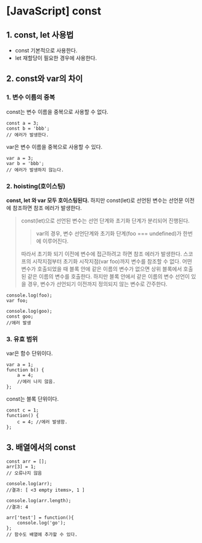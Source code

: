 # [JavaScript] const

## 1. const, let 사용법
- const
 기본적으로 사용한다.
- let
 재할당이 필요한 경우에 사용한다.

## 2. const와 var의 차이
### 1. 변수 이름의 중복
const는 변수 이름을 중복으로 사용할 수 없다.
```
const a = 3;
const b = 'bbb';
// 에러가 발생한다.
```

var은 변수 이름을 중복으로 사용할 수 있다.
```
var a = 3;
var b = 'bbb';
// 에러가 발생하지 않는다.
```
### 2. hoisting(호이스팅)
**const, let 와 var 모두 호이스팅된다.**
하지만 const(let)로 선언된 변수는 선언문 이전에 참조하면 참조 에러가 발생한다. 
> const(let)으로 선언된 변수는 선언 단계와 초기화 단계가 분리되어 진행된다. 
>> var의 경우, 변수 선언단계와 초기화 단계(foo === undefined)가 한번에 이루어진다.
>
> 따라서 초기화 되기 이전에 변수에 접근하려고 하면 참조 에러가 발생한다. 
> 스코프의 시작지점부터 초기화 시작지점(var foo)까지 변수를 참조할 수 없다.
> 어떤 변수가 호출되었을 때 블록 안에 같은 이름의 변수가 없으면 상위 블록에서 호출된 같은 이름의 변수를 호출한다. 하지만 블록 안에서 같은 이름의 변수 선언이 있을 경우, 변수가 선언되기 이전까지 정의되지 않는 변수로 간주한다.
```
console.log(foo);
var foo;

console.log(goo);
const goo;
//에러 발생
```

### 3. 유효 범위
var은 함수 단위이다.
```
var a = 1;
function b() {
	a = 4;
	//에러 나지 않음.
};
```
const는 블록 단위이다.

```
const c = 1;
function() {
	c = 4; //에러 발생함.
};
```

## 3. 배열에서의 const

```
const arr = [];
arr[3] = 1;
// 오류나지 않음

console.log(arr);
//결과: [ <3 empty items>, 1 ]

console.log(arr.length);
//결과: 4

arr['test'] = function(){  
    console.log('go');  
};
// 함수도 배열에 추가할 수 있다.
```
